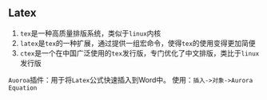 ## Latex
1. `tex`是一种高质量排版系统，类似于`linux`内核
2. `latex`是`tex`的一种扩展，通过提供一组宏命令，使得`tex`的使用变得更加简便
3. `ctex`是一个在中国广泛使用的`tex`发行版，专门优化了中文排版，类比于`linux`发行版

`Auoroa`插件：用于将`Latex`公式快速插入到Word中。
使用：`插入->对象->Aurora Equation`
